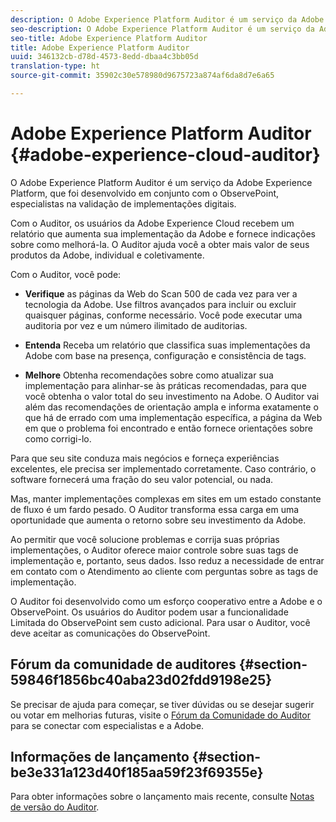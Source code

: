 ```yaml
---
description: O Adobe Experience Platform Auditor é um serviço da Adobe Experience Platform, que foi desenvolvido em conjunto com o ObservePoint, especialistas na validação de implementações digitais.
seo-description: O Adobe Experience Platform Auditor é um serviço da Adobe Experience Platform, que foi desenvolvido em conjunto com o ObservePoint, especialistas na validação de implementações digitais.
seo-title: Adobe Experience Platform Auditor
title: Adobe Experience Platform Auditor
uuid: 346132cb-d78d-4573-8edd-dbaa4c3bb05d
translation-type: ht
source-git-commit: 35902c30e578980d9675723a874af6da8d7e6a65

---
```



# Adobe Experience Platform Auditor {#adobe-experience-cloud-auditor}

O Adobe Experience Platform Auditor é um serviço da Adobe Experience Platform, que foi desenvolvido em conjunto com o ObservePoint, especialistas na validação de implementações digitais.

Com o Auditor, os usuários da Adobe Experience Cloud recebem um relatório que aumenta sua implementação da Adobe e fornece indicações sobre como melhorá-la. O Auditor ajuda você a obter mais valor de seus produtos da Adobe, individual e coletivamente.

Com o Auditor, você pode:

* **Verifique** as páginas da Web do Scan 500 de cada vez para ver a tecnologia da Adobe. Use filtros avançados para incluir ou excluir quaisquer páginas, conforme necessário. Você pode executar uma auditoria por vez e um número ilimitado de auditorias.

* **Entenda** Receba um relatório que classifica suas implementações da Adobe com base na presença, configuração e consistência de tags.

* **Melhore** Obtenha recomendações sobre como atualizar sua implementação para alinhar-se às práticas recomendadas, para que você obtenha o valor total do seu investimento na Adobe. O Auditor vai além das recomendações de orientação ampla e informa exatamente o que há de errado com uma implementação específica, a página da Web em que o problema foi encontrado e então fornece orientações sobre como corrigi-lo.

Para que seu site conduza mais negócios e forneça experiências excelentes, ele precisa ser implementado corretamente. Caso contrário, o software fornecerá uma fração do seu valor potencial, ou nada.

Mas, manter implementações complexas em sites em um estado constante de fluxo é um fardo pesado. O Auditor transforma essa carga em uma oportunidade que aumenta o retorno sobre seu investimento da Adobe.

Ao permitir que você solucione problemas e corrija suas próprias implementações, o Auditor oferece maior controle sobre suas tags de implementação e, portanto, seus dados. Isso reduz a necessidade de entrar em contato com o Atendimento ao cliente com perguntas sobre as tags de implementação.

O Auditor foi desenvolvido como um esforço cooperativo entre a Adobe e o ObservePoint. Os usuários do Auditor podem usar a funcionalidade Limitada do ObservePoint sem custo adicional. Para usar o Auditor, você deve aceitar as comunicações do ObservePoint.

## Fórum da comunidade de auditores {#section-59846f1856bc40aba23d02fdd9198e25}

Se precisar de ajuda para começar, se tiver dúvidas ou se desejar sugerir ou votar em melhorias futuras, visite o [Fórum da Comunidade do Auditor](https://forums.adobe.com/community/experience-cloud/platform/core-services/activation-service/auditor) para se conectar com especialistas e a Adobe.

## Informações de lançamento {#section-be3e331a123d40f185aa59f23f69355e}

Para obter informações sobre o lançamento mais recente, consulte [Notas de versão do Auditor](release-notes.md#topic-8fa9e41bc3a54240b1873cebe36b75b1).
